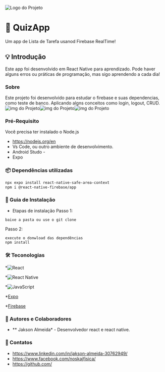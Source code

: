 ![Logo do Projeto](https://i.imgur.com/WT8VCoI.jpg)

#  📱 QuizApp
Um app de Lista de Tarefa usanod Firebase RealTime!

## 💡 Introdução
Este app foi desenvolvido em React Native para aprendizado.
Pode haver alguns erros ou práticas de programação, mas sigo aprendendo a cada dia!

### Sobre
Este projeto foi desenvolvido para estudar o firebase e suas dependencias, como teste de banco.
Aplicando algns conceitos como login, logout, CRUD.
![img do Projeto](https://i.imgur.com/7qqyXst.jpg)![img do Projeto](https://i.imgur.com/xrjXJcO.jpg)![img do Projeto](https://i.imgur.com/m45RwpH.jpg)

### Pré-Requisito
Você precisa ter instalado o Node.js
* https://nodejs.org/en
* Vs Code, ou outro ambiente de desenvolvimento.
* Android Studo -
* Expo

### 📦 Dependências utilizadas 
```bash
npx expo install react-native-safe-area-context
npm i @react-native-firebase/app
```

### 🚀 Guia de Instalação
- Etapas de instalação
Passo 1:
```
baixe a pasta ou use o git clone
```
Passo 2:
```
execute o donwload das dependências
npm install
```

### 🛠️ Teconologias
*![React](https://img.shields.io/badge/react-%2320232a.svg?style=for-the-badge&logo=react&logoColor=%2361DAFB)

*![React Native](https://img.shields.io/badge/react_native-%2320232a.svg?style=for-the-badge&logo=react&logoColor=%2361DAFB)

*![JavaScript](https://img.shields.io/badge/javascript-%23323330.svg?style=for-the-badge&logo=javascript&logoColor=%23F7DF1E)

*[Expo](https://docs.expo.dev/)

*[Firebase](https://rnfirebase.io/)

### 🧠 Autores e Colaboradores
* ** Jakson Almeida* - Desenvolvedor react e react native.

### 🔗 Contatos
* https://www.linkedin.com/in/jakson-almeida-30762949/
* https://www.facebook.com/noskajfisica/
* https://github.com/
